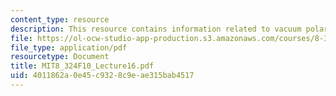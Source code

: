 ```yaml
---
content_type: resource
description: This resource contains information related to vacuum polarization.
file: https://ol-ocw-studio-app-production.s3.amazonaws.com/courses/8-324-relativistic-quantum-field-theory-ii-fall-2010/4011862a0e45c9328c9eae315bab4517_MIT8_324F10_Lecture16.pdf
file_type: application/pdf
resourcetype: Document
title: MIT8_324F10_Lecture16.pdf
uid: 4011862a-0e45-c932-8c9e-ae315bab4517
---
```

